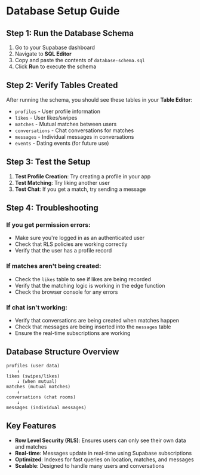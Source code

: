 # Database Setup Guide

## Step 1: Run the Database Schema

1. Go to your Supabase dashboard
2. Navigate to **SQL Editor**
3. Copy and paste the contents of `database-schema.sql`
4. Click **Run** to execute the schema

## Step 2: Verify Tables Created

After running the schema, you should see these tables in your **Table Editor**:

- `profiles` - User profile information
- `likes` - User likes/swipes
- `matches` - Mutual matches between users
- `conversations` - Chat conversations for matches
- `messages` - Individual messages in conversations
- `events` - Dating events (for future use)

## Step 3: Test the Setup

1. **Test Profile Creation**: Try creating a profile in your app
2. **Test Matching**: Try liking another user
3. **Test Chat**: If you get a match, try sending a message

## Step 4: Troubleshooting

### If you get permission errors:
- Make sure you're logged in as an authenticated user
- Check that RLS policies are working correctly
- Verify that the user has a profile record

### If matches aren't being created:
- Check the `likes` table to see if likes are being recorded
- Verify that the matching logic is working in the edge function
- Check the browser console for any errors

### If chat isn't working:
- Verify that conversations are being created when matches happen
- Check that messages are being inserted into the `messages` table
- Ensure the real-time subscriptions are working

## Database Structure Overview

```
profiles (user data)
    ↓
likes (swipes/likes)
    ↓ (when mutual)
matches (mutual matches)
    ↓
conversations (chat rooms)
    ↓
messages (individual messages)
```

## Key Features

- **Row Level Security (RLS)**: Ensures users can only see their own data and matches
- **Real-time**: Messages update in real-time using Supabase subscriptions
- **Optimized**: Indexes for fast queries on location, matches, and messages
- **Scalable**: Designed to handle many users and conversations

